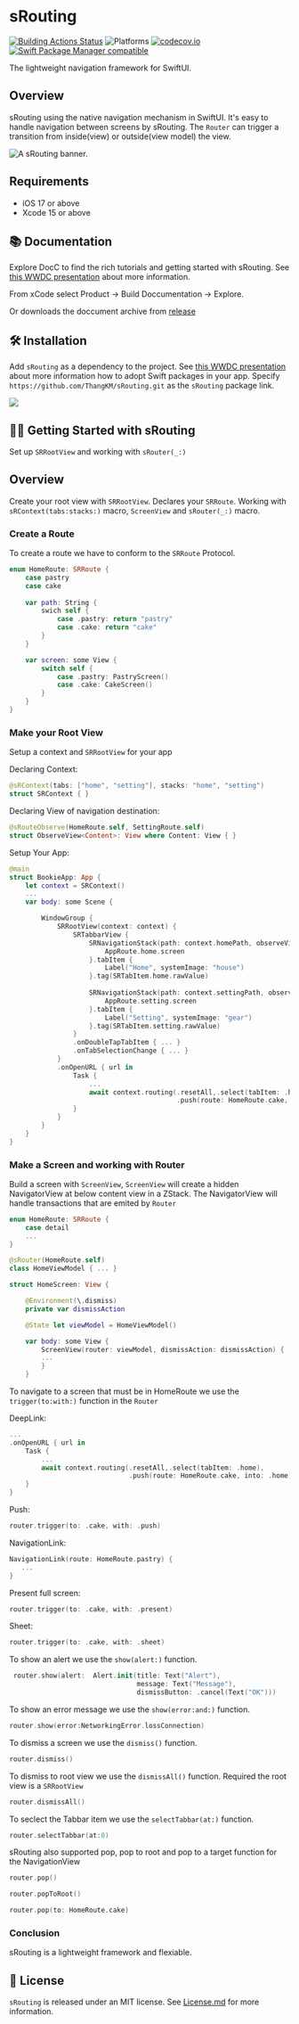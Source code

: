 
# sRouting

[![Building Actions Status](https://github.com/ThangKM/sRouting/workflows/Building/badge.svg)](https://github.com/ThangKM/sRouting/actions)
![Platforms](https://img.shields.io/badge/Platforms-macOS_iOS-blue?style=flat-square)
[![codecov.io](https://codecov.io/gh/ThangKM/sRouting/branch/main/graphs/badge.svg?branch=main)](https://codecov.io/github/ThangKM/sRouting?branch=main)
[![Swift Package Manager compatible](https://img.shields.io/badge/Swift%20Package%20Manager-compatible-brightgreen.svg)](https://github.com/apple/swift-package-manager)

The lightweight navigation framework for SwiftUI.

## Overview

sRouting using the native navigation mechanism in SwiftUI.
It's easy to handle navigation between screens by sRouting.
The ``Router`` can trigger a transition from inside(view) or outside(view model) the view.

![A sRouting banner.](https://github.com/ThangKM/sRouting/blob/main/Sources/sRouting/DocsRouting.docc/Resources/sRouting/srouting_banner.png)

## Requirements

- iOS 17 or above
- Xcode 15 or above

## 📚 Documentation
Explore DocC to find the rich tutorials and getting started with sRouting.
See [this WWDC presentation](https://developer.apple.com/videos/play/wwdc2021/10166/) about more information.

From xCode select Product -> Build Doccumentation -> Explore.

Or downloads the doccument archive from [release](https://github.com/ThangKM/sRouting/releases) 
## 🛠 Installation

Add `sRouting` as a dependency to the project.
See [this WWDC presentation](https://developer.apple.com/videos/play/wwdc2019/408/) about more information how to adopt Swift packages in your app.
Specify `https://github.com/ThangKM/sRouting.git` as the `sRouting` package link.

![](https://github.com/ThangKM/sRouting/blob/main/Sources/sRouting/DocsRouting.docc/Resources/Bookie/SectionOne/bookie_add_srouting.png)

## 🏃‍♂️ Getting Started with sRouting

Set up `SRRootView` and working with `sRouter(_:)`

## Overview

Create your root view with ``SRRootView``.
Declares your ``SRRoute``.
Working with ``sRContext(tabs:stacks:)`` macro, ``ScreenView`` and ``sRouter(_:)`` macro.

### Create a Route

To create a route we have to conform to the ``SRRoute`` Protocol.

```swift
enum HomeRoute: SRRoute {
    case pastry
    case cake
    
    var path: String { 
        swich self {
            case .pastry: return "pastry"
            case .cake: return "cake"
        }
    }

    var screen: some View {
        switch self {
            case .pastry: PastryScreen()
            case .cake: CakeScreen()
        }
    }
}
```

### Make your Root View

Setup a context and ``SRRootView`` for your app

Declaring Context: 

```swift
@sRContext(tabs: ["home", "setting"], stacks: "home", "setting")
struct SRContext { }
```

Declaring View of navigation destination:

```swift
@sRouteObserve(HomeRoute.self, SettingRoute.self)
struct ObserveView<Content>: View where Content: View { }
```

Setup Your App:

```swift
@main
struct BookieApp: App { 
    let context = SRContext()
    ...
    var body: some Scene {

        WindowGroup {
            SRRootView(context: context) {
                SRTabbarView {
                    SRNavigationStack(path: context.homePath, observeView: ObserveView.self) {
                        AppRoute.home.screen
                    }.tabItem {
                        Label("Home", systemImage: "house")
                    }.tag(SRTabItem.home.rawValue)
                    
                    SRNavigationStack(path: context.settingPath, observeView: ObserveView.self) {
                        AppRoute.setting.screen
                    }.tabItem {
                        Label("Setting", systemImage: "gear")
                    }.tag(SRTabItem.setting.rawValue)
                }
                .onDoubleTapTabItem { ... }
                .onTabSelectionChange { ... }
            }
            .onOpenURL { url in
                Task {
                    ...
                    await context.routing(.resetAll,.select(tabItem: .home),
                                          .push(route: HomeRoute.cake, into: .home))
                }
            }
        }
    }
}
```
### Make a Screen and working with Router

Build a screen with ``ScreenView``, ``ScreenView`` will create a hidden NavigatorView at below content view
in a ZStack.
The NavigatorView will handle transactions that are emited by `Router`

```swift
enum HomeRoute: SRRoute {
    case detail
    ...
}

@sRouter(HomeRoute.self)
class HomeViewModel { ... }

struct HomeScreen: View {

    @Environment(\.dismiss)
    private var dismissAction

    @State let viewModel = HomeViewModel()

    var body: some View {
        ScreenView(router: viewModel, dismissAction: dismissAction) {
        ...
        }
    }
```

To navigate to a screen that must be in HomeRoute 
we use the `trigger(to:with:)` function in the `Router`

DeepLink:
```swift
...
.onOpenURL { url in
    Task {
        ...
        await context.routing(.resetAll,.select(tabItem: .home),
                              .push(route: HomeRoute.cake, into: .home))
    }
}
```

Push:
```swift
router.trigger(to: .cake, with: .push)
```
NavigationLink:
```swift
NavigationLink(route: HomeRoute.pastry) {
   ...
}
```
Present full screen:
```swift
router.trigger(to: .cake, with: .present)
```
Sheet:
```swift
router.trigger(to: .cake, with: .sheet)
```
To show an alert we use the `show(alert:)` function.

```swift
 router.show(alert:  Alert.init(title: Text("Alert"),
                                message: Text("Message"),
                                dismissButton: .cancel(Text("OK")))
```

To show an error message we use the `show(error:and:)` function.

```swift
router.show(error:NetworkingError.lossConnection)
```

To dismiss a screen we use the `dismiss()` function.

```swift
router.dismiss()
```

To dismiss to root view we use the `dismissAll()` function.
Required the root view is a ``SRRootView``

```swift
router.dismissAll()
```
To seclect the Tabbar item we use the `selectTabbar(at:)` function.

```swift
router.selectTabbar(at:0)
```

sRouting also supported pop, pop to root and pop to a target function for the NavigationView

```swift
router.pop()

router.popToRoot()

router.pop(to: HomeRoute.cake)
```

### Conclusion
sRouting is a lightweight framework and flexiable.

## 📃 License

`sRouting` is released under an MIT license. See [License.md](https://github.com/ThangKM/sRouting/blob/main/LICENSE) for more information.
